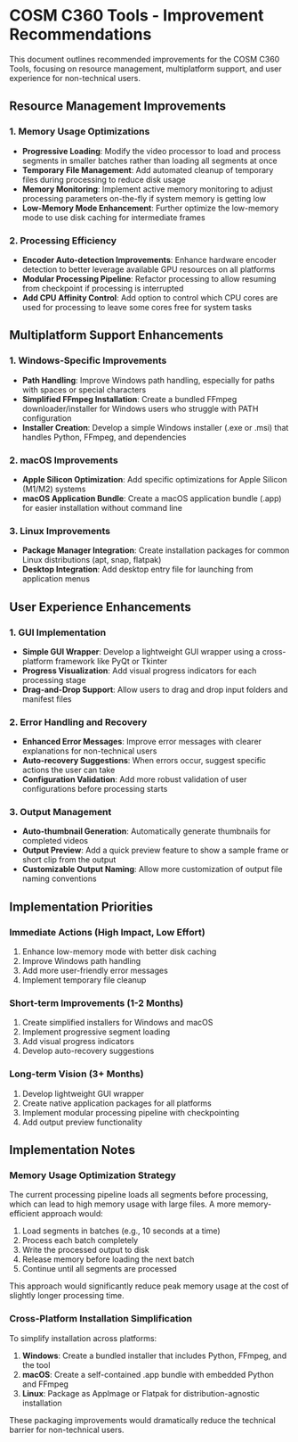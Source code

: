 # COSM C360 Tools - Improvement Recommendations

This document outlines recommended improvements for the COSM C360 Tools, focusing on resource management, multiplatform support, and user experience for non-technical users.

## Resource Management Improvements

### 1. Memory Usage Optimizations

- **Progressive Loading**: Modify the video processor to load and process segments in smaller batches rather than loading all segments at once
- **Temporary File Management**: Add automated cleanup of temporary files during processing to reduce disk usage
- **Memory Monitoring**: Implement active memory monitoring to adjust processing parameters on-the-fly if system memory is getting low
- **Low-Memory Mode Enhancement**: Further optimize the low-memory mode to use disk caching for intermediate frames

### 2. Processing Efficiency

- **Encoder Auto-detection Improvements**: Enhance hardware encoder detection to better leverage available GPU resources on all platforms
- **Modular Processing Pipeline**: Refactor processing to allow resuming from checkpoint if processing is interrupted
- **Add CPU Affinity Control**: Add option to control which CPU cores are used for processing to leave some cores free for system tasks

## Multiplatform Support Enhancements

### 1. Windows-Specific Improvements

- **Path Handling**: Improve Windows path handling, especially for paths with spaces or special characters
- **Simplified FFmpeg Installation**: Create a bundled FFmpeg downloader/installer for Windows users who struggle with PATH configuration
- **Installer Creation**: Develop a simple Windows installer (.exe or .msi) that handles Python, FFmpeg, and dependencies

### 2. macOS Improvements

- **Apple Silicon Optimization**: Add specific optimizations for Apple Silicon (M1/M2) systems
- **macOS Application Bundle**: Create a macOS application bundle (.app) for easier installation without command line

### 3. Linux Improvements

- **Package Manager Integration**: Create installation packages for common Linux distributions (apt, snap, flatpak)
- **Desktop Integration**: Add desktop entry file for launching from application menus

## User Experience Enhancements

### 1. GUI Implementation

- **Simple GUI Wrapper**: Develop a lightweight GUI wrapper using a cross-platform framework like PyQt or Tkinter
- **Progress Visualization**: Add visual progress indicators for each processing stage
- **Drag-and-Drop Support**: Allow users to drag and drop input folders and manifest files

### 2. Error Handling and Recovery

- **Enhanced Error Messages**: Improve error messages with clearer explanations for non-technical users
- **Auto-recovery Suggestions**: When errors occur, suggest specific actions the user can take
- **Configuration Validation**: Add more robust validation of user configurations before processing starts

### 3. Output Management

- **Auto-thumbnail Generation**: Automatically generate thumbnails for completed videos
- **Output Preview**: Add a quick preview feature to show a sample frame or short clip from the output
- **Customizable Output Naming**: Allow more customization of output file naming conventions

## Implementation Priorities

### Immediate Actions (High Impact, Low Effort)

1. Enhance low-memory mode with better disk caching
2. Improve Windows path handling
3. Add more user-friendly error messages
4. Implement temporary file cleanup

### Short-term Improvements (1-2 Months)

1. Create simplified installers for Windows and macOS
2. Implement progressive segment loading
3. Add visual progress indicators
4. Develop auto-recovery suggestions

### Long-term Vision (3+ Months)

1. Develop lightweight GUI wrapper
2. Create native application packages for all platforms
3. Implement modular processing pipeline with checkpointing
4. Add output preview functionality

## Implementation Notes

### Memory Usage Optimization Strategy

The current processing pipeline loads all segments before processing, which can lead to high memory usage with large files. A more memory-efficient approach would:

1. Load segments in batches (e.g., 10 seconds at a time)
2. Process each batch completely
3. Write the processed output to disk
4. Release memory before loading the next batch
5. Continue until all segments are processed

This approach would significantly reduce peak memory usage at the cost of slightly longer processing time.

### Cross-Platform Installation Simplification

To simplify installation across platforms:

1. **Windows**: Create a bundled installer that includes Python, FFmpeg, and the tool
2. **macOS**: Create a self-contained .app bundle with embedded Python and FFmpeg
3. **Linux**: Package as AppImage or Flatpak for distribution-agnostic installation

These packaging improvements would dramatically reduce the technical barrier for non-technical users.